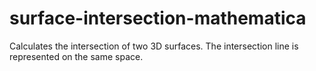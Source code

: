 # surface-intersection-mathematica
Calculates the intersection of two 3D surfaces. The intersection line is represented on the same space.
